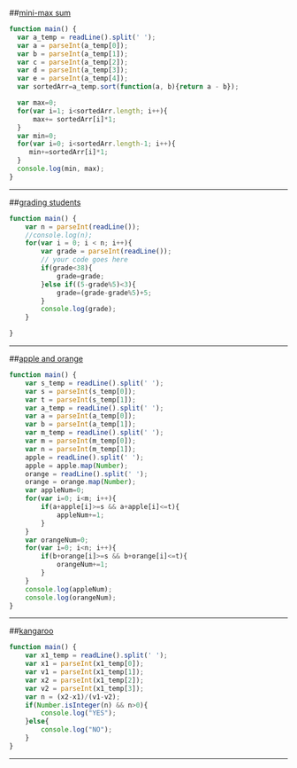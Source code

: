 ##[mini-max sum](https://www.hackerrank.com/challenges/mini-max-sum)

```javascript
function main() {
  var a_temp = readLine().split(' ');
  var a = parseInt(a_temp[0]);
  var b = parseInt(a_temp[1]);
  var c = parseInt(a_temp[2]);
  var d = parseInt(a_temp[3]);
  var e = parseInt(a_temp[4]);
  var sortedArr=a_temp.sort(function(a, b){return a - b});

  var max=0;
  for(var i=1; i<sortedArr.length; i++){
      max+= sortedArr[i]*1;
  }
  var min=0;
  for(var i=0; i<sortedArr.length-1; i++){
     min+=sortedArr[i]*1;
  }
  console.log(min, max);
}

```
***

##[grading students](https://www.hackerrank.com/challenges/grading)

```javascript
function main() {
    var n = parseInt(readLine());
    //console.log(n);
    for(var i = 0; i < n; i++){
        var grade = parseInt(readLine());
        // your code goes here
        if(grade<38){
            grade=grade;
        }else if((5-grade%5)<3){
            grade=(grade-grade%5)+5;
        }
        console.log(grade);
    }

}

```
***

##[apple and orange](https://www.hackerrank.com/challenges/apple-and-orange)

```javascript
function main() {
    var s_temp = readLine().split(' ');
    var s = parseInt(s_temp[0]);
    var t = parseInt(s_temp[1]);
    var a_temp = readLine().split(' ');
    var a = parseInt(a_temp[0]);
    var b = parseInt(a_temp[1]);
    var m_temp = readLine().split(' ');
    var m = parseInt(m_temp[0]);
    var n = parseInt(m_temp[1]);
    apple = readLine().split(' ');
    apple = apple.map(Number);
    orange = readLine().split(' ');
    orange = orange.map(Number);
    var appleNum=0;
    for(var i=0; i<m; i++){
        if(a+apple[i]>=s && a+apple[i]<=t){
            appleNum+=1;
        }
    }
    var orangeNum=0;
    for(var i=0; i<n; i++){
        if(b+orange[i]>=s && b+orange[i]<=t){
            orangeNum+=1;
        }
    }
    console.log(appleNum);
    console.log(orangeNum);
}


```
***

##[kangaroo](https://www.hackerrank.com/challenges/kangaroo)

```javascript
function main() {
    var x1_temp = readLine().split(' ');
    var x1 = parseInt(x1_temp[0]);
    var v1 = parseInt(x1_temp[1]);
    var x2 = parseInt(x1_temp[2]);
    var v2 = parseInt(x1_temp[3]);
    var n = (x2-x1)/(v1-v2);
    if(Number.isInteger(n) && n>0){
        console.log("YES");
    }else{
        console.log("NO");
    }
}

```
***
